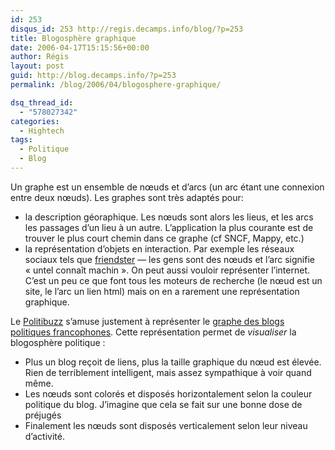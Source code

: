 ```yaml
---
id: 253
disqus_id: 253 http://regis.decamps.info/blog/?p=253
title: Blogosphère graphique
date: 2006-04-17T15:15:56+00:00
author: Régis
layout: post
guid: http://blog.decamps.info/?p=253
permalink: /blog/2006/04/blogosphere-graphique/

dsq_thread_id:
  - "578027342"
categories:
  - Hightech
tags:
  - Politique
  - Blog
---
```

Un graphe est un ensemble de nœuds et d’arcs (un arc étant une connexion entre deux nœuds). Les graphes sont très adaptés pour:

  * la description géoraphique. Les nœuds sont alors les lieus, et les arcs les passages d’un lieu à un autre. L’application la plus courante est de trouver le plus court chemin dans ce graphe (cf SNCF, Mappy, etc.)
  * la représentation d’objets en interaction. Par exemple les réseaux sociaux tels que [friendster](http://www.friendster.com/) &#8212; les gens sont des nœuds et l’arc signifie « untel connaît machin ». On peut aussi vouloir représenter l’internet. C’est un peu ce que font tous les moteurs de recherche (le nœud est un site, le l’arc un lien html) mais on en a rarement une représentation graphique.

Le [Politibuzz](http://scanblog.blogs.com/politibuzz/ "Politibuzz") s’amuse justement à représenter le [graphe des blogs politiques francophones](http://scanblog.blogs.com/.shared/image.html?/photos/uncategorized/carto_politibuzz_2_web.gif). Cette représentation permet de _visualiser_ la blogosphère politique :

  * Plus un blog reçoit de liens, plus la taille graphique du nœud est élevée. Rien de terriblement intelligent, mais assez sympathique à voir quand même.
  * Les nœuds sont colorés et disposés horizontalement selon la couleur politique du blog. J’imagine que cela se fait sur une bonne dose de préjugés
  * Finalement les nœuds sont disposés verticalement selon leur niveau d’activité.
